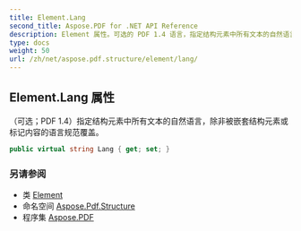 ```yaml
---
title: Element.Lang
second_title: Aspose.PDF for .NET API Reference
description: Element 属性。可选的 PDF 1.4 语言，指定结构元素中所有文本的自然语言，除非被嵌套结构元素或标记内容的语言规范覆盖。
type: docs
weight: 50
url: /zh/net/aspose.pdf.structure/element/lang/
---
```

## Element.Lang 属性

（可选；PDF 1.4）指定结构元素中所有文本的自然语言，除非被嵌套结构元素或标记内容的语言规范覆盖。

```csharp
public virtual string Lang { get; set; }
```

### 另请参阅

* 类 [Element](../)
* 命名空间 [Aspose.Pdf.Structure](../../../aspose.pdf.structure/)
* 程序集 [Aspose.PDF](../../../)